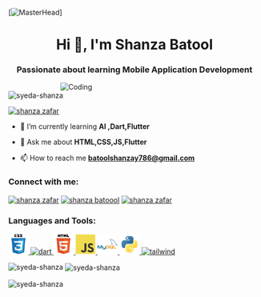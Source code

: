 [![MasterHead](https://1.bp.blogspot.com/-7A4WynwLsMw/XbBpCXG8fHI/AAAAAAAAMt4/uOa1bpLskYgrwGbllhSu2SDj_Mig8SXJQCLcBGAsYHQ/s1600/2000_600px.gif)]
<h1 align="center">Hi 👋, I'm Shanza Batool</h1>
<h3 align="center">Passionate about learning Mobile Application Development</h3>
<img align="right" alt="Coding" width="400" src="https://www.bing.com/images/search?view=detailV2&ccid=4fNBO%2fUD&id=6947F6B7BE31C0B9956BBE87CADE3E384F095CDC&thid=OIP.4fNBO_UDYEVxM0E5T2FyJQHaFj&mediaurl=https%3a%2f%2fgranroyalleigarape.com.br%2fwp-content%2fuploads%2f2021%2f05%2fprogrammer.gif&cdnurl=https%3a%2f%2fth.bing.com%2fth%2fid%2fR.e1f3413bf5036045713341394f617225%3frik%3d3FwJTzg%252b3sqHvg%26pid%3dImgRaw%26r%3d0&exph=600&expw=800&q=animated+coding+gif&simid=608044275975737614&FORM=IRPRST&ck=C350E31F75EC82DA743528530FB57E2A&selectedIndex=0&itb=0&idpp=overlayview&ajaxhist=0&ajaxserp=0">

<p align="left"> <img src="https://komarev.com/ghpvc/?username=syeda-shanza&label=Profile%20views&color=0e75b6&style=flat" alt="syeda-shanza" /> </p>

<p align="left"> <a href="https://twitter.com/shanza zafar" target="blank"><img src="https://img.shields.io/twitter/follow/shanza zafar?logo=twitter&style=for-the-badge" alt="shanza zafar" /></a> </p>

- 🌱 I’m currently learning **AI ,Dart,Flutter**

- 💬 Ask me about **HTML,CSS,JS,Flutter**

- 📫 How to reach me **batoolshanzay786@gmail.com**

<h3 align="left">Connect with me:</h3>
<p align="left">
<a href="https://twitter.com/shanza zafar" target="blank"><img align="center" src="https://raw.githubusercontent.com/rahuldkjain/github-profile-readme-generator/master/src/images/icons/Social/twitter.svg" alt="shanza zafar" height="30" width="40" /></a>
<a href="https://linkedin.com/in/shanza batoool" target="blank"><img align="center" src="https://raw.githubusercontent.com/rahuldkjain/github-profile-readme-generator/master/src/images/icons/Social/linked-in-alt.svg" alt="shanza batoool" height="30" width="40" /></a>
<a href="https://fb.com/shanza zafar" target="blank"><img align="center" src="https://raw.githubusercontent.com/rahuldkjain/github-profile-readme-generator/master/src/images/icons/Social/facebook.svg" alt="shanza zafar" height="30" width="40" /></a>
</p>

<h3 align="left">Languages and Tools:</h3>
<p align="left"> <a href="https://www.w3schools.com/css/" target="_blank" rel="noreferrer"> <img src="https://raw.githubusercontent.com/devicons/devicon/master/icons/css3/css3-original-wordmark.svg" alt="css3" width="40" height="40"/> </a> <a href="https://dart.dev" target="_blank" rel="noreferrer"> <img src="https://www.vectorlogo.zone/logos/dartlang/dartlang-icon.svg" alt="dart" width="40" height="40"/> </a> <a href="https://www.w3.org/html/" target="_blank" rel="noreferrer"> <img src="https://raw.githubusercontent.com/devicons/devicon/master/icons/html5/html5-original-wordmark.svg" alt="html5" width="40" height="40"/> </a> <a href="https://developer.mozilla.org/en-US/docs/Web/JavaScript" target="_blank" rel="noreferrer"> <img src="https://raw.githubusercontent.com/devicons/devicon/master/icons/javascript/javascript-original.svg" alt="javascript" width="40" height="40"/> </a> <a href="https://www.mysql.com/" target="_blank" rel="noreferrer"> <img src="https://raw.githubusercontent.com/devicons/devicon/master/icons/mysql/mysql-original-wordmark.svg" alt="mysql" width="40" height="40"/> </a> <a href="https://www.python.org" target="_blank" rel="noreferrer"> <img src="https://raw.githubusercontent.com/devicons/devicon/master/icons/python/python-original.svg" alt="python" width="40" height="40"/> </a> <a href="https://tailwindcss.com/" target="_blank" rel="noreferrer"> <img src="https://www.vectorlogo.zone/logos/tailwindcss/tailwindcss-icon.svg" alt="tailwind" width="40" height="40"/> </a> </p>

<p><img align="left" src="https://github-readme-stats.vercel.app/api/top-langs?username=syeda-shanza&show_icons=true&locale=en&layout=compact" alt="syeda-shanza" /></p>

<p>&nbsp;<img align="center" src="https://github-readme-stats.vercel.app/api?username=syeda-shanza&show_icons=true&locale=en" alt="syeda-shanza" /></p>

<p><img align="center" src="https://github-readme-streak-stats.herokuapp.com/?user=syeda-shanza&" alt="syeda-shanza" /></p>
